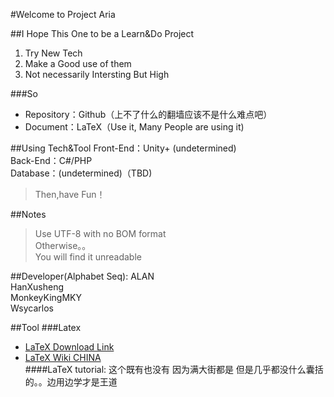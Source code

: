 #Welcome to Project Aria

##I Hope This One to be a Learn&Do Project
1. Try New Tech
2. Make a Good use of them
3. Not necessarily Intersting But High

###So
* Repository：Github（上不了什么的翻墙应该不是什么难点吧）  
* Document：LaTeX（Use it, Many People are using it)

##Using Tech&Tool
Front-End：Unity+ (undetermined)<br/>
Back-End：C#/PHP<br/>
Database：(undetermined)（TBD)<br/>  

>Then,have Fun！

##Notes
>Use UTF-8 with no BOM format<br/> 
>Otherwise。。<br/>
>You will find it unreadable<br/>

##Developer(Alphabet Seq):
ALAN<br/>
HanXusheng<br/>
MonkeyKingMKY<br/>
Wsycarlos<br/>

##Tool
###Latex  
* [LaTeX Download Link](http://www.ctex.org/CTeXDownload)<br/>
* [LaTeX Wiki CHINA](https://zh.wikipedia.org/wiki/LaTeX)<br/>
####LaTeX tutorial: 
这个既有也没有 因为满大街都是 但是几乎都没什么囊括的。。边用边学才是王道    
